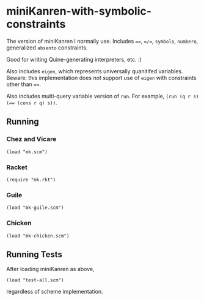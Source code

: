 # miniKanren-with-symbolic-constraints

The version of miniKanren I normally use.  Includes `==`, `=/=`, `symbolo`, `numbero`, generalized `absento` constraints.

Good for writing Quine-generating interpreters, etc.  :)

Also includes `eigen`, which represents universally quanitifed variables.  Beware:  this implementation does *not* support use of `eigen` with constraints other than `==`.

Also includes multi-query variable version of `run`.
For example, `(run (q r s) (== (cons r q) s))`.

## Running

### Chez and Vicare

```
(load "mk.scm")
```

### Racket

```
(require "mk.rkt")
```

### Guile

```
(load "mk-guile.scm")
```

### Chicken

```
(load "mk-chicken.scm")
```

## Running Tests

After loading miniKanren as above,

```
(load "test-all.scm")
```

regardless of scheme implementation.
